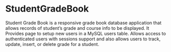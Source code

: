 # StudentGradeBook
Student Grade Book is a responsive grade book database application that allows records of
student’s grade and course info to be displayed. It Provides page to setup new users in a MySQL
users table. Allows access to authenticated users with sessions support and also allows users to
track, update, insert, or delete grade for a student.

